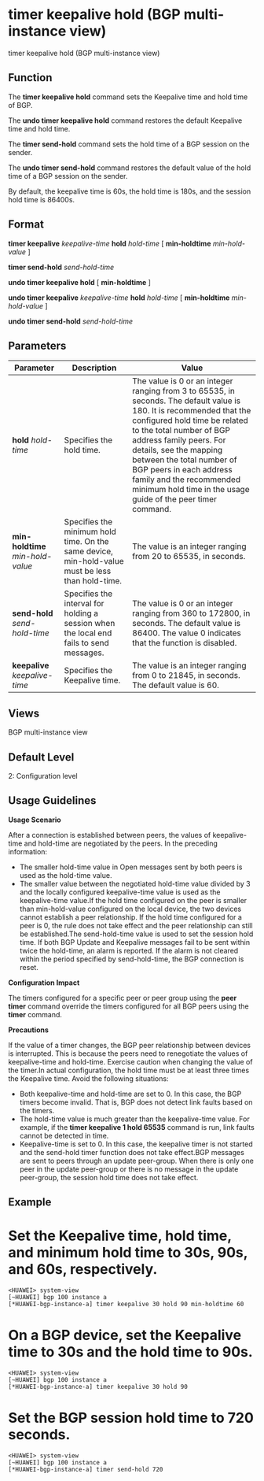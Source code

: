 timer keepalive hold (BGP multi-instance view)
==============================================

timer keepalive hold (BGP multi-instance view)

Function
--------



The **timer keepalive hold** command sets the Keepalive time and hold time of BGP.

The **undo timer keepalive hold** command restores the default Keepalive time and hold time.

The **timer send-hold** command sets the hold time of a BGP session on the sender.

The **undo timer send-hold** command restores the default value of the hold time of a BGP session on the sender.



By default, the keepalive time is 60s, the hold time is 180s, and the session hold time is 86400s.


Format
------

**timer keepalive** *keepalive-time* **hold** *hold-time* [ **min-holdtime** *min-hold-value* ]

**timer send-hold** *send-hold-time*

**undo timer keepalive hold** [ **min-holdtime** ]

**undo timer keepalive** *keepalive-time* **hold** *hold-time* [ **min-holdtime** *min-hold-value* ]

**undo timer send-hold** *send-hold-time*


Parameters
----------

| Parameter | Description | Value |
| --- | --- | --- |
| **hold** *hold-time* | Specifies the hold time. | The value is 0 or an integer ranging from 3 to 65535, in seconds. The default value is 180.  It is recommended that the configured hold time be related to the total number of BGP address family peers. For details, see the mapping between the total number of BGP peers in each address family and the recommended minimum hold time in the usage guide of the peer timer command. |
| **min-holdtime** *min-hold-value* | Specifies the minimum hold time. On the same device, min-hold-value must be less than hold-time. | The value is an integer ranging from 20 to 65535, in seconds. |
| **send-hold** *send-hold-time* | Specifies the interval for holding a session when the local end fails to send messages. | The value is 0 or an integer ranging from 360 to 172800, in seconds. The default value is 86400. The value 0 indicates that the function is disabled. |
| **keepalive** *keepalive-time* | Specifies the Keepalive time. | The value is an integer ranging from 0 to 21845, in seconds. The default value is 60. |



Views
-----

BGP multi-instance view


Default Level
-------------

2: Configuration level


Usage Guidelines
----------------

**Usage Scenario**

After a connection is established between peers, the values of keepalive-time and hold-time are negotiated by the peers. In the preceding information:

* The smaller hold-time value in Open messages sent by both peers is used as the hold-time value.
* The smaller value between the negotiated hold-time value divided by 3 and the locally configured keepalive-time value is used as the keepalive-time value.If the hold time configured on the peer is smaller than min-hold-value configured on the local device, the two devices cannot establish a peer relationship. If the hold time configured for a peer is 0, the rule does not take effect and the peer relationship can still be established.The send-hold-time value is used to set the session hold time. If both BGP Update and Keepalive messages fail to be sent within twice the hold-time, an alarm is reported. If the alarm is not cleared within the period specified by send-hold-time, the BGP connection is reset.

**Configuration Impact**



The timers configured for a specific peer or peer group using the **peer timer** command override the timers configured for all BGP peers using the **timer** command.



**Precautions**

If the value of a timer changes, the BGP peer relationship between devices is interrupted. This is because the peers need to renegotiate the values of keepalive-time and hold-time. Exercise caution when changing the value of the timer.In actual configuration, the hold time must be at least three times the Keepalive time. Avoid the following situations:

* Both keepalive-time and hold-time are set to 0. In this case, the BGP timers become invalid. That is, BGP does not detect link faults based on the timers.
* The hold-time value is much greater than the keepalive-time value. For example, if the **timer keepalive 1 hold 65535** command is run, link faults cannot be detected in time.
* Keepalive-time is set to 0. In this case, the keepalive timer is not started and the send-hold timer function does not take effect.BGP messages are sent to peers through an update peer-group. When there is only one peer in the update peer-group or there is no message in the update peer-group, the session hold time does not take effect.


Example
-------

# Set the Keepalive time, hold time, and minimum hold time to 30s, 90s, and 60s, respectively.
```
<HUAWEI> system-view
[~HUAWEI] bgp 100 instance a
[*HUAWEI-bgp-instance-a] timer keepalive 30 hold 90 min-holdtime 60

```

# On a BGP device, set the Keepalive time to 30s and the hold time to 90s.
```
<HUAWEI> system-view
[~HUAWEI] bgp 100 instance a
[*HUAWEI-bgp-instance-a] timer keepalive 30 hold 90

```

# Set the BGP session hold time to 720 seconds.
```
<HUAWEI> system-view
[~HUAWEI] bgp 100 instance a
[*HUAWEI-bgp-instance-a] timer send-hold 720

```